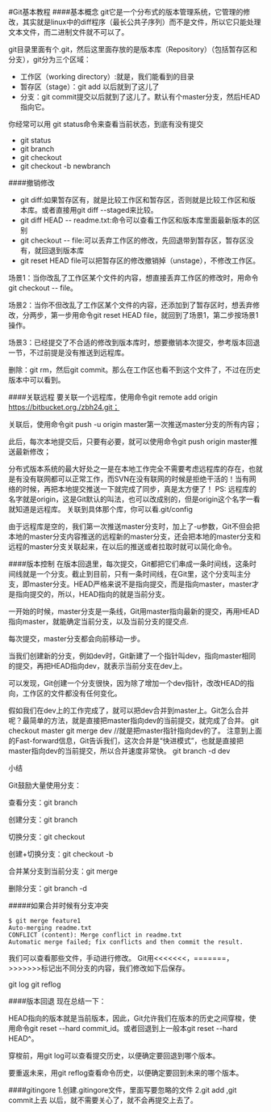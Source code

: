 #Git基本教程
####基本概念
git它是一个分布式的版本管理系统，它管理的修改，其实就是linux中的diff程序（最长公共子序列）而不是文件，所以它只能处理文本文件，而二进制文件就不可以了。

git目录里面有个.git，然后这里面存放的是版本库（Repository）（包括暂存区和分支），git分为三个区域：
- 工作区（working directory）:就是，我们能看到的目录
- 暂存区（stage）：git add 以后就到了这儿了
- 分支：git commit提交以后就到了这儿了。默认有个master分支，然后HEAD指向它。

你经常可以用 git status命令来查看当前状态，到底有没有提交
- git status
-  git branch
-  git checkout
-  git checkout -b newbranch

####撤销修改
- git diff:如果暂存区有，就是比较工作区和暂存区，否则就是比较工作区和版本库。或者直接用git diff --staged来比较。
- git diff HEAD -- readme.txt:命令可以查看工作区和版本库里面最新版本的区别
- git checkout -- file:可以丢弃工作区的修改，先回退带到暂存区，暂存区没有，就回退到版本库
- git reset HEAD file可以把暂存区的修改撤销掉（unstage），不修改工作区。

场景1：当你改乱了工作区某个文件的内容，想直接丢弃工作区的修改时，用命令git checkout -- file。

场景2：当你不但改乱了工作区某个文件的内容，还添加到了暂存区时，想丢弃修改，分两步，第一步用命令git reset HEAD file，就回到了场景1，第二步按场景1操作。

场景3：已经提交了不合适的修改到版本库时，想要撤销本次提交，参考版本回退一节，不过前提是没有推送到远程库。

删除：git rm，然后git commit。那么在工作区也看不到这个文件了，不过在历史版本中可以看到。


####关联远程
要关联一个远程库，使用命令git remote add origin https://bitbucket.org./zbh24.git；

关联后，使用命令git push -u origin master第一次推送master分支的所有内容；

此后，每次本地提交后，只要有必要，就可以使用命令git push origin master推送最新修改；

分布式版本系统的最大好处之一是在本地工作完全不需要考虑远程库的存在，也就是有没有联网都可以正常工作，而SVN在没有联网的时候是拒绝干活的！当有网络的时候，再把本地提交推送一下就完成了同步，真是太方便了！
PS:
远程库的名字就是origin，这是Git默认的叫法，也可以改成别的，但是origin这个名字一看就知道是远程库。
关联到具体那个库，你可以看.git/config

由于远程库是空的，我们第一次推送master分支时，加上了-u参数，Git不但会把本地的master分支内容推送的远程新的master分支，还会把本地的master分支和远程的master分支关联起来，在以后的推送或者拉取时就可以简化命令。

####版本控制
在版本回退里，每次提交，Git都把它们串成一条时间线，这条时间线就是一个分支。截止到目前，只有一条时间线，在Git里，这个分支叫主分支，即master分支。HEAD严格来说不是指向提交，而是指向master，master才是指向提交的，所以，HEAD指向的就是当前分支。

一开始的时候，master分支是一条线，Git用master指向最新的提交，再用HEAD指向master，就能确定当前分支，以及当前分支的提交点.

每次提交，master分支都会向前移动一步。

当我们创建新的分支，例如dev时，Git新建了一个指针叫dev，指向master相同的提交，再把HEAD指向dev，就表示当前分支在dev上。

可以发现，Git创建一个分支很快，因为除了增加一个dev指针，改改HEAD的指向，工作区的文件都没有任何变化。

假如我们在dev上的工作完成了，就可以把dev合并到master上。Git怎么合并呢？最简单的方法，就是直接把master指向dev的当前提交，就完成了合并。
git checkout master
git merge dev
//就是把master指针指向dev的了。
注意到上面的Fast-forward信息，Git告诉我们，这次合并是“快进模式”，也就是直接把master指向dev的当前提交，所以合并速度非常快。
git branch -d dev

小结

Git鼓励大量使用分支：

查看分支：git branch

创建分支：git branch <name>

切换分支：git checkout <name>

创建+切换分支：git checkout -b <name>

合并某分支到当前分支：git merge <name>

删除分支：git branch -d <name>

#####如果合并时候有分支冲突
```
$ git merge feature1
Auto-merging readme.txt
CONFLICT (content): Merge conflict in readme.txt
Automatic merge failed; fix conflicts and then commit the result.
```
我们可以查看那些文件，手动进行修改。
Git用<<<<<<<，=======，>>>>>>>标记出不同分支的内容，我们修改如下后保存。

git log
git reflog

####版本回退
现在总结一下：

HEAD指向的版本就是当前版本，因此，Git允许我们在版本的历史之间穿梭，使用命令git reset --hard commit_id。或者回退到上一般本git reset --hard HEAD^。

穿梭前，用git log可以查看提交历史，以便确定要回退到哪个版本。

要重返未来，用git reflog查看命令历史，以便确定要回到未来的哪个版本。

####gitingore
1.创建.gitingore文件，里面写要忽略的文件
2.git add ,git commit上去
以后，就不需要关心了，就不会再提交上去了。
